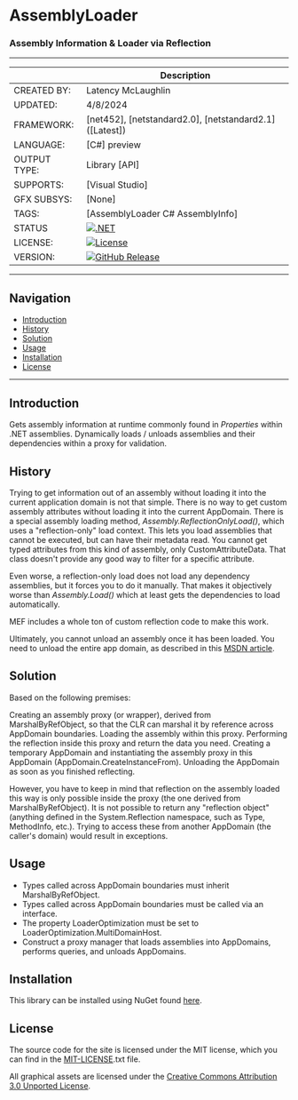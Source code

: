 ﻿# AssemblyLoader
### Assembly Information & Loader via Reflection


---


|              |   Description                                                  |
|--------------|----------------------------------------------------------------|
| CREATED BY:  | Latency McLaughlin                                                     |
| UPDATED:     | 4/8/2024                          |
| FRAMEWORK:   | [net452], [netstandard2.0], [netstandard2.1] ([Latest])                                |
| LANGUAGE:    | [C#] preview                                            |
| OUTPUT TYPE: | Library [API]                                            |
| SUPPORTS:    | [Visual Studio]                                                |
| GFX SUBSYS:  | [None]                                                     |
| TAGS:        | [AssemblyLoader C# AssemblyInfo]                                                |
| STATUS       | [![.NET](https://github.com/Latency/AssemblyLoader/actions/workflows/dotnet.yml/badge.svg)](https://github.com/Latency/AssemblyLoader/actions/workflows/dotnet.yml)                                                     |
| LICENSE:     | [![License](https://img.shields.io/badge/MIT-License-yellowgreen.svg)](https://github.com/Latency/AssemblyLoader/blob/master/MIT-LICENSE.txt)                                                    |
| VERSION:     | [![GitHub Release](https://img.shields.io/badge/Version-1.2.1-blue)](https://github.com/Latency/AssemblyLoader/releases)                                                    |


<hr>

## Navigation
* <a href="#introduction">Introduction</a>
* <a href="#history">History</a>
* <a href="#solution">Solution</a>
* <a href="#usage">Usage</a>
* <a href="#installation">Installation</a>
* <a href="#license">License</a>

<hr>

<h2><a name="introduction">Introduction</a></h2>

Gets assembly information at runtime commonly found in *Properties* within .NET assemblies.
Dynamically loads / unloads assemblies and their dependencies within a proxy for validation.

<h2><a name=history">History</a></h2>

Trying to get information out of an assembly without loading it into the current application domain is not that simple.
There is no way to get custom assembly attributes without loading it into the current AppDomain.
There is a special assembly loading method, <i>Assembly.ReflectionOnlyLoad()</i>, which uses a "reflection-only" load context.
This lets you load assemblies that cannot be executed, but can have their metadata read.
You cannot get typed attributes from this kind of assembly, only CustomAttributeData.
That class doesn't provide any good way to filter for a specific attribute.

Even worse, a reflection-only load does not load any dependency assemblies, but it forces you to do it manually.
That makes it objectively worse than <i>Assembly.Load()</i> which at least gets the dependencies to load automatically.

MEF includes a whole ton of custom reflection code to make this work.

Ultimately, you cannot unload an assembly once it has been loaded.
You need to unload the entire app domain, as described in this [MSDN article].

<h2><a name="solution">Solution</a></h2>

Based on the following premises:

Creating an assembly proxy (or wrapper), derived from MarshalByRefObject, so that the CLR can marshal it by reference across AppDomain boundaries.
Loading the assembly within this proxy.
Performing the reflection inside this proxy and return the data you need.
Creating a temporary AppDomain and instantiating the assembly proxy in this AppDomain (AppDomain.CreateInstanceFrom).
Unloading the AppDomain as soon as you finished reflecting.

However, you have to keep in mind that reflection on the assembly loaded this way is only possible inside the proxy (the one derived from MarshalByRefObject).
It is not possible to return any "reflection object" (anything defined in the System.Reflection namespace, such as Type, MethodInfo, etc.).
Trying to access these from another AppDomain (the caller's domain) would result in exceptions.

<h2><a name="usage">Usage</a></h2>

- Types called across AppDomain boundaries must inherit MarshalByRefObject.
- Types called across AppDomain boundaries must be called via an interface.
- The property LoaderOptimization must be set to LoaderOptimization.MultiDomainHost.
- Construct a proxy manager that loads assemblies into AppDomains, performs queries, and unloads AppDomains.

<h2><a name="installation">Installation</a></h2>

This library can be installed using NuGet found [here](https://www.nuget.org/packages/AssemblyLoader/).

<h2><a name="license">License</a></h2>

The source code for the site is licensed under the MIT license, which you can find in
the [MIT-LICENSE].txt file.

All graphical assets are licensed under the
[Creative Commons Attribution 3.0 Unported License](https://creativecommons.org/licenses/by/3.0/).

[//]: # (These are reference links used in the body of this note and get stripped out when the markdown processor does its job.)

   [GNU LESSER GENERAL PUBLIC LICENSE]: <http://www.gnu.org/licenses/lgpl-3.0.en.html>
   [MSDN article]: <https://msdn.microsoft.com/en-us/library/c5b8a8f9(v=vs.100).aspx>
   [MIT-License]: <http://choosealicense.com/licenses/mit/>
